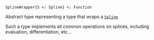```
SplineWrapper{S <: Spline} <: Function
```

Abstract type representing a type that wraps a [`Spline`](@ref).

Such a type implements all common operations on splines, including evaluation, differentiation, etc…
